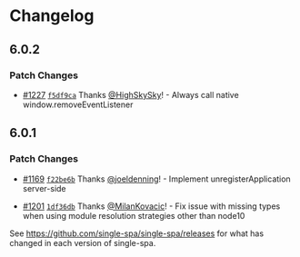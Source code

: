 # Changelog

## 6.0.2

### Patch Changes

- [#1227](https://github.com/single-spa/single-spa/pull/1227) [`f5df9ca`](https://github.com/single-spa/single-spa/commit/f5df9ca1e58c389d2c24dd1b84a92bbc3ece3c11) Thanks [@HighSkySky](https://github.com/HighSkySky)! - Always call native window.removeEventListener

## 6.0.1

### Patch Changes

- [#1169](https://github.com/single-spa/single-spa/pull/1169) [`f22be6b`](https://github.com/single-spa/single-spa/commit/f22be6b8d34a1596b58f0701e353d869d11d4e17) Thanks [@joeldenning](https://github.com/joeldenning)! - Implement unregisterApplication server-side

- [#1201](https://github.com/single-spa/single-spa/pull/1201) [`1df36db`](https://github.com/single-spa/single-spa/commit/1df36db508d58a27669cf8920f6c483646762a2b) Thanks [@MilanKovacic](https://github.com/MilanKovacic)! - Fix issue with missing types when using module resolution strategies other than node10

See https://github.com/single-spa/single-spa/releases for what has changed in each version of single-spa.
